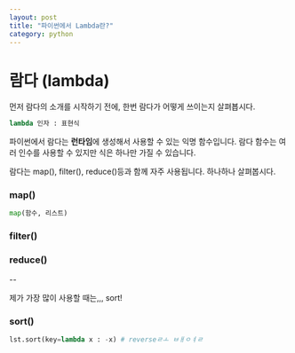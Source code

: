```yaml
---
layout: post
title: "파이썬에서 Lambda란?"
category: python
---
```


# 람다 (lambda)

먼저 람다의 소개를 시작하기 전에, 한번 람다가 어떻게 쓰이는지 살펴뵵시다.

```python
lambda 인자 : 표현식
```

파이썬에서 람다는 **런타임**에 생성해서 사용할 수 있는 익명 함수입니다. 람다 함수는 여러 인수를 사용할 수 있지만 식은 하나만 가질 수 있습니다. 

람다는 map(), filter(), reduce()등과 함께 자주 사용됩니다. 하나하나 살펴봅시다.

### map()

```python
map(함수, 리스트)
```

### filter()

### reduce()

--

제가 가장 많이 사용할 때는,,, sort!

### sort()

```python
lst.sort(key=lambda x : -x) # reverseㄹㅗ ㅂㅐㅇㅕㄹ
```